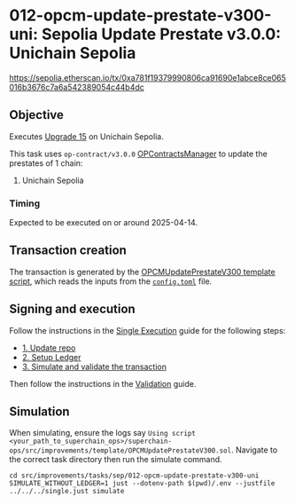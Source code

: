 # 012-opcm-update-prestate-v300-uni: Sepolia Update Prestate v3.0.0: Unichain Sepolia

https://sepolia.etherscan.io/tx/0xa781f19379990806ca91690e1abce8ce065016b3676c7a6a542389054c44b4dc

## Objective

Executes [Upgrade 15](https://gov.optimism.io/t/upgrade-proposal-15-isthmus-hard-fork/9804) on Unichain Sepolia.

This task uses `op-contract/v3.0.0` [OPContractsManager](https://github.com/ethereum-optimism/optimism/blob/op-contracts/v3.0.0-rc.2/packages/contracts-bedrock/src/L1/OPContractsManager.sol) to update the prestates of 1 chain:

1. Unichain Sepolia

### Timing

Expected to be executed on or around 2025-04-14.

## Transaction creation

The transaction is generated by the [OPCMUpdatePrestateV300 template script](../../../template/OPCMUpdatePrestateV300.sol),
which reads the inputs from the [`config.toml`](./config.toml) file.

## Signing and execution

Follow the instructions in the [Single Execution](../../../SINGLE.md) guide for the following steps:

- [1. Update repo](../../../SINGLE.md#1-update-repo)
- [2. Setup Ledger](../../../SINGLE.md#2-setup-ledger)
- [3. Simulate and validate the transaction](../../../SINGLE.md#3-simulate-and-validate-the-transaction)

Then follow the instructions in the [Validation](./VALIDATION.md) guide.

## Simulation

When simulating, ensure the logs say `Using script <your_path_to_superchain_ops>/superchain-ops/src/improvements/template/OPCMUpdatePrestateV300.sol`.
Navigate to the correct task directory then run the simulate command.
```
cd src/improvements/tasks/sep/012-opcm-update-prestate-v300-uni
SIMULATE_WITHOUT_LEDGER=1 just --dotenv-path $(pwd)/.env --justfile ../../../single.just simulate
```

